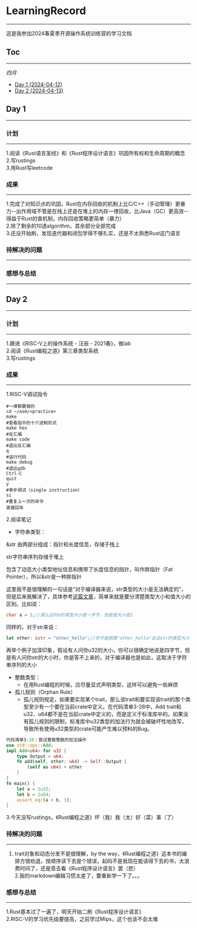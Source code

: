 # LearningRecord

***

这是我参加2024春夏季开源操作系统训练营的学习文档

## Toc

***

*四月*
* [Day   1    (2024-04-12)](#0)  
* [Day   2    (2024-04-13)](#1)   

<span id="0"></span>
## Day 1

***

### 计划

***

1.阅读《Rust语言圣经》和《Rust程序设计语言》巩固所有权和生命周期的概念  
2.写rustings  
3.用Rust写leetcode  

### 成果 

***

1.完成了对知识点的巩固，Rust在内存回收的机制上比C/C++（手动管理）更暴力--出作用域不管是在栈上还是在堆上的内存一律回收，比Java（GC）更高效--得益于Rust的查机制，内存回收策略更简单（暴力）  
2.除了剩余的10道algorithm，其余部分全部完成  
3.还没开始刷，发现迭代器和闭包学得不够扎实，还是不太熟悉Rust这门语言

### 待解决的问题

***

### 感想与总结

***

<span id="1"></span>
## Day 2

***

### 计划

***

1.跟进《RISC-V上的操作系统 - 汪辰 - 2021春》，做lab  
2.阅读《Rust编程之道》第三章类型系统  
3.写rustings

### 成果

***

1.RISC-V调试指令  
```shell
#一律都要做的
cd ~/asm/<practice>
make
#查看指令的十六进制形式
make hex
#反汇编
make code
#退出反汇编
q
#运行代码
make debug
#退出gdb
Ctrl-C
quit
y
#单步调试（single instruction）
si
#重复上一次的命令
直接回车
```  
2.阅读笔记  
- 字符串类型：

&str 由两部分组成：指针和长度信息，存储于栈上

str字符串序列存储于堆上

包含了动态大小类型地址信息和携带了长度信息的指针，叫作胖指针（Fat Pointer），所以&str是一种胖指针

这里我不是很理解的一句话是“对于编译器来说，str类型的大小是无法确定的”，但是后来我解决了，具体参考[这篇文章](https://zhuanlan.zhihu.com/p/597405802)，简单来就是要分清楚类型大小和值大小的区别。比如说：

```cpp
char a = 1;//那么此时a的类型大小是一字节，但是值大小是1
```  

同样的，对于str来说：  

```rust
let other: &str = "other_hello";//你不能脱离"other_hello"去谈str的类型大小
```  

再举个例子加深印象，假设有人问你u32的大小，你可以很确定地说是四字节，但是有人问你str的大小时，你是答不上来的，对于编译器也是如此，这取决于字符串序列的大小  

- 整数类型：
    - 在用Rust编程的时候，应尽量显式声明类型，这样可以避免一些麻烦
- 孤儿规则（Orphan Rule）
    - 孤儿规则规定，如果要实现某个trait，那么该trait和要实现该trait的那个类型至少有一个要在当前crate中定义。在代码清单3-28中，Add trait和u32、u64都不是在当前crate中定义的，而是定义于标准库中的。如果没有孤儿规则的限制，标准库中u32类型的加法行为就会被破坏性地改写，导致所有使用u32类型的crate可能产生难以预料的Bug。  

```rust
代码清单3-28：尝试重载整数的加法操作
use std::ops::Add;
impl Add<u64> for u32 {
    type Output = u64;
    fn add(self, other: u64) -> Self::Output {
        (self as u64) + other
    }
}
fn main() {
    let a = 1u32;
    let b = 2u64;
    assert_eq!(a + b, 3);
}
```  
3.今天没写rustings，《Rust编程之道》坏（我）我（太）好（菜）事（了）  

### 待解决的问题  

***

1. trait对象和动态分发不是很理解，by the way，《Rust编程之道》这本书的编排方很劝退，按顺序读下去是个错误，起码不是我现在能读得下去的书，太浪费时间了，还是乖去看《Rust程序设计语言》罢（悲）  
2.我的markdown编辑习惯太差了，要重新学一下了。。。  

### 感想与总结

***

1.Rust基本过了一遍了，明天开始二刷《Rust程序设计语言》  
2.RISC-V的学习优先级要提高，之前学过Mips，这个也该不会太难  

